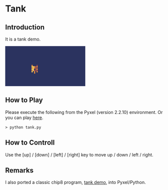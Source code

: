 # Tank 

## Introduction

It is a tank demo.

![](https://github.com/jay-kumogata/RetroGames/blob/main/pyxel/tank/screenshots/tank01.gif)

## How to Play

Please execute the following from the Pyxel (version 2.2.10) environment.
Or you can play [here](https://kitao.github.io/pyxel/wasm/launcher/?run=jay-kumogata.RetroGames.pyxel.tank.tank).

	> python tank.py

## How to Controll

Use the [up] / [down] / [left] / [right] key to move up / down / left / right.

## Remarks

I also ported a classic chip8 program, [tank demo](https://johnearnest.github.io/Octo/index.html?key=30fe5_xD), into Pyxel/Python.
